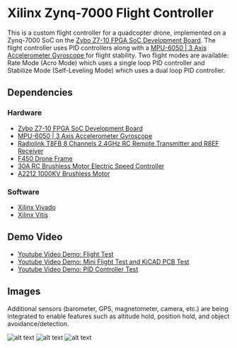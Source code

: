 # Xilinx Zynq-7000 Flight Controller 

This is a custom flight controller for a quadcopter drone, implemented on a Zynq-7000 SoC on the [Zybo Z7-10 FPGA SoC Development Board](https://digilent.com/shop/zybo-z7-zynq-7000-arm-fpga-soc-development-board/?gad_source=1&gclid=Cj0KCQiAkeSsBhDUARIsAK3tiedDBNo96Tg5VWCeuEqzXgPKJSFg8GQ0qwLCV-v5TlTKltLerrQGLDkaAjBgEALw_wcB). The flight controller uses PID controllers along with a [MPU-6050 | 3 Axis Accelerometer Gyroscope ](https://www.amazon.com/HiLetgo-MPU-6050-Accelerometer-Gyroscope-Converter/dp/B01DK83ZYQ?th=1) for flight stability. Two flight modes are available: Rate Mode (Acro Mode) which uses a single loop PID controller and Stabilize Mode (Self-Leveling Mode) which uses a dual loop PID controller.

## Dependencies

### Hardware

* [Zybo Z7-10 FPGA SoC Development Board](https://digilent.com/shop/zybo-z7-zynq-7000-arm-fpga-soc-development-board/?gad_source=1&gclid=Cj0KCQiAkeSsBhDUARIsAK3tiedDBNo96Tg5VWCeuEqzXgPKJSFg8GQ0qwLCV-v5TlTKltLerrQGLDkaAjBgEALw_wcB)
* [MPU-6050 | 3 Axis Accelerometer Gyroscope ](https://www.amazon.com/HiLetgo-MPU-6050-Accelerometer-Gyroscope-Converter/dp/B01DK83ZYQ?th=1)
* [Radiolink T8FB 8 Channels 2.4GHz RC Remote Transmitter and R8EF Receiver](https://www.amazon.com/Radiolink-Transmitter-Receiver-2-4GHz-Controller/dp/B07DPK9Q9X/ref=sr_1_8?crid=34H23UYBP2SKA&dib=eyJ2IjoiMSJ9.DPB_D_-uXEtxyzGycjiEyngkkrfimBVfbW4ewKRMgHdWoZd8kxR5b7jw0f5nMZls2Qb6V5CaN3ZfWsz7HZxhJrX90tzAb0QPEJUbYPUGGb2kpEbRmFlTLI2P86QUEIuNXMQfID7UFSSD-5kdgcvyu__B-VTDg-fb5czwKHN0Wl5XwdQDziz_BhiWEbAXvPp5PIw9FovmLC-oN_uPQwk0yAiQCDHy_djiuKr69YO0ViHIPJ16aY1Z_osZuZJMaIu-6asyX8v1I-ymjkhxUaAazSm7HCGohjngMDOZZgtEtbo.cCZTWbZ4u9XV9URevBCROmEVp4g-vu0lXmYiJxgRPmQ&dib_tag=se&keywords=drone+transmitter+radiolink&qid=1708402155&sprefix=drone+transmitter+radiolink%2Caps%2C165&sr=8-8)
* [F450 Drone Frame](https://www.amazon.com/HAWKS-WORK-Quadcopter-Soldered-version/dp/B09YQ4G4ZZ/ref=sr_1_1_sspa?crid=3N3WTXPM9LDKL&dib=eyJ2IjoiMSJ9.4SM5ot4VWDgjLdCVw62C2yKGLYTUUuc3lbi4BrTFGE9lpAKh0yMmMXJ_HIy-w1ENHsgIOVhhmYWpFB1ATbVhs8RRjUUaeWzyVOR1N0ha3JY5y-i-1TJu3e379htrydVJESWKMowWwq3ruebfXOp-SGRewwEUEbb5dCo8WSYisElMiAdD_meuExWMUxu_mJaVYU8nyTCTg59dAqnkI0jdbjbaDX142WhmPunSSgKYpJLF43dOjwTOQLx0ovp_XpcfKXJkWCgRW7E7xXokXZvfmimUiE6o6ibQ7mAoeM-98c8.ubOFJzHZ3AU_jyVGw8lJqdBcv9VBNKbAPPYqhvaB-e4&dib_tag=se&keywords=f450%2Bdrone%2Bframe&qid=1708402234&sprefix=f450%2Bdrone%2Caps%2C195&sr=8-1-spons&sp_csd=d2lkZ2V0TmFtZT1zcF9hdGY&th=1)
* [30A RC Brushless Motor Electric Speed Controller](https://www.amazon.com/RC-Brushless-Electric-Controller-bullet/dp/B071GRSFBD/ref=sr_1_4?crid=JMXOMHTAUCHV&dib=eyJ2IjoiMSJ9.wcXRcC8u6WMTk321CJMspA4Bjo8WyvU7S9tdHj4XXrRZN6O7hHFl5kzbjSvzMTZ-En1jRhSm3J4cd7zgXAknn8JgPXHhCurCiWyFo9wgS5pcgzPpAIhjxL9Zowfe-L6ReOSvZWRXDYMergQ2oleuHK2eYooR3kCsa7zb9R_QjHrUg5n7qfPdMynH9s7QN47VYThoIomzGBI9prRIGsj_hF-og1T7GlsKNxmGigtNDy_M2_I7ierAaly00huwBsoYgW8GAUCkMK90ynJmFmaWF3O137GK70m53xuhO36fMbs.yiFtRNF5yDGhqlkxH_yx9H00WZNZ_0crOrciYLcckoY&dib_tag=se&keywords=30A%2BRC%2BBrushless%2BMotor%2BElectric%2BSpeed%2BController%2BESC%2B3A%2BUBEC%2Bwith%2BXT60%2B%26%2B3.5mm%2BBullet%2BPlugs&qid=1708402480&sprefix=30a%2Brc%2Bbrushless%2Bmotor%2Belectric%2Bspeed%2Bcontroller%2Besc%2B3a%2Bubec%2Bwith%2Bxt60%2B%26%2B3.5mm%2Bbullet%2Bplugs%2Caps%2C155&sr=8-4&th=1)
* [A2212 1000KV Brushless Motor](https://www.amazon.com/QWinOut-Brushless-Outrunner-Multi-Copter-Quadcopter/dp/B07CVDHQKS/ref=sr_1_1?crid=1G5IM8DKU8SIP&dib=eyJ2IjoiMSJ9._27XAJ6z8Xiract4kND7udNpiqoN_pQC9MedRzfhIFYGyRx9oyV5UhlLUdA22XvwF8kf8OSVQj0Fo-E9RT67TuAs-i4kOSFeHEzr5NU0mvVaUnKGs5Vf8deE6-NLwU4lUR9LpMEcDlGJF7BHMjlHVvMGppm1qU6BHaiMaZuR91UzML-gfybXsLUigy1LmJ-3tyF6_1ikHYOK8w0fWH6f9ZbS-gAenApGc8AXPPVziHve8GzoEiNgXvsa65UJDh4SNVLwRSYLvnt5_zQseZ6h8uqAZkQQI8VzSBp9jZAkarI.3QyAjjS6RmnuF1MkatmTFHBwq5IZlhVe7zZr4WBPnxk&dib_tag=se&keywords=QWinOut%2BA2212%2B1000KV%2BBrushless%2BOutrunner%2BMotor%2B13T%2Bwith%2B3.5mm%2BMale%2BBanana%2BBullet%2Bfor%2BRC%2BDIY%2BAircraft%2BMulti-Copter%2BQuadcopter%2BDrone%2B(1%2BPcs)&qid=1708402578&sprefix=qwinout%2Ba2212%2B1000kv%2Bbrushless%2Boutrunner%2Bmotor%2B13t%2Bwith%2B3.5mm%2Bmale%2Bbanana%2Bbullet%2Bfor%2Brc%2Bdiy%2Baircraft%2Bmulti-copter%2Bquadcopter%2Bdrone%2B1%2Bpcs%2B%2Caps%2C229&sr=8-1&th=1)

### Software

* [Xilinx Vivado](https://www.xilinx.com/products/design-tools/vivado.html)
* [Xilinx Vitis](https://www.xilinx.com/products/design-tools/vitis.html)

## Demo Video

* [Youtube Video Demo: Flight Test](https://youtu.be/FbfccM_4fSk?si=GJgJV7dLbOb1_a_V)
* [Youtube Video Demo: Mini Flight Test and KiCAD PCB Test](https://youtu.be/7qQ3-POSWRU)
* [Youtube Video Demo: PID Controller Test](https://youtu.be/jsMdaXCYHB4)



## Images

Additional sensors (barometer, GPS, magnetometer, camera, etc.) are being integrated to enable features such as altitude hold, position hold, and object avoidance/detection.

![alt text](images/flight-controller-bottom.png)
![alt text](images/flight-controller-top.png)
![alt text](images/flight-controller-on-drone.png)